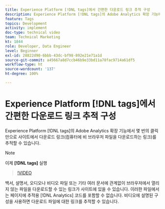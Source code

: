 ```yaml
---
title: Experience Platform [!DNL tags]에서 간편한 다운로드 링크 추적 구성
description: Experience Platform [!DNL tags]의 Adobe Analytics 확장 기능에서 몇 번의 클릭만으로 사이트에서 다운로드 링크(컴퓨터에 비 브라우저 파일을 다운로드하는 링크)를 추적할 수 있습니다.
feature: Tags
topics: Development
activity: implement
doc-type: technical video
team: Technical Marketing
kt: 1844
role: Developer, Data Engineer
level: Beginner
exl-id: 28822d90-6bbb-43dc-bf98-892e21e71a1d
source-git-commit: a45667a8d7ccb46b9e33bd11a78fac9714a61df5
workflow-type: ht
source-wordcount: '137'
ht-degree: 100%

---
```


# Experience Platform [!DNL tags]에서 간편한 다운로드 링크 추적 구성

Experience Platform [!DNL tags]의 Adobe Analytics 확장 기능에서 몇 번의 클릭만으로 사이트에서 다운로드 링크(컴퓨터에 비 브라우저 파일을 다운로드하는 링크)를 추적할 수 있습니다.

>[!NOTE]
>
> 이제 **[!DNL tags]** 실행

>[!VIDEO](https://video.tv.adobe.com/v/25762/?quality=12&learn=on)

백서, 설명서, 오디오나 비디오 파일 또는 기타 여러 문서에 관계없이 브라우저에서 열리지 않는 파일을 다운로드할 수 있는 링크가 사이트에 있을 수 있습니다. 이러한 파일에서는 페이지에 추적용 [!DNL Analytics] 코드를 포함할 수 없습니다. 비디오에 설명된 구성을 사용하면 다운로드 파일에 대한 링크를 추적할 수 있습니다.
